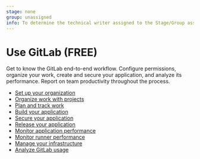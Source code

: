 ```yaml
---
stage: none
group: unassigned
info: To determine the technical writer assigned to the Stage/Group associated with this page, see https://about.gitlab.com/handbook/engineering/ux/technical-writing/#assignments
---
```


# Use GitLab **(FREE)**

Get to know the GitLab end-to-end workflow. Configure permissions,
organize your work, create and secure your application, and analyze its performance. Report on team productivity throughout the process.

- [Set up your organization](set_up_organization.md)
- [Organize work with projects](../user/project/index.md)
- [Plan and track work](plan_and_track.md)
- [Build your application](build_your_application.md)
- [Secure your application](../user/application_security/index.md)
- [Release your application](release_your_application.md)
- [Monitor application performance](../operations/index.md)
- [Monitor runner performance](https://docs.gitlab.com/runner/monitoring/index.html)
- [Manage your infrastructure](../user/infrastructure/index.md)
- [Analyze GitLab usage](../user/analytics/index.md)

